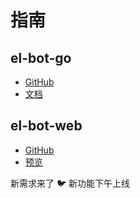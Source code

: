 # 指南

## el-bot-go

- [GitHub](https://github.com/ElpsyCN/el-bot-go)
- [文档](/go/)

## el-bot-web

- [GitHub](https://github.com/ElpsyCN/el-bot-web)
- [预览](https://bot.elpsy.cn)

<chat-panel title="聊天记录">
  <chat-message :id="910426929" nickname="云游君" color="#cc0066">新需求来了</chat-message>
  <chat-message :id="2279680936" nickname="ADD-SP">🐦 新功能下午上线</chat-message>
</chat-panel>
